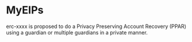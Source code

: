 # MyEIPs

erc-xxxx is proposed to do a Privacy Preserving Account Recovery (PPAR) using a guardian or multiple guardians in a private manner. 
